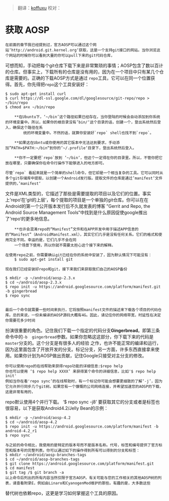 > 翻译：[koffuxu](https://github.com/koffuxu)
> 校对：

# 获取 AOSP

	在前面的章节我已经提到过，官方AOSP可以通过这个网站‘http://android.git.kernel.org‘获取，这是一个支持git接口的网站。当你浏览这个网站的时候你可以看到大量的你可以pull下来的git代码仓库，
可想而知，手动把每个git仓库下载下来是非常繁琐的事情；AOSP包含了数以百计的仓库。但事实上，下载所有的仓库是没有用的，因为在一个项目中只有某几个仓库是需要的。正确的下载AOSP方式是通过
`repo`工具，它可以在同一个位置获得。首先，你先得把`repo`这个工具安装好：

	$ sudo apt-get install curl
	$ curl https://dl-ssl.google.com/dl/googlesource/git-repo/repo > ~/bin/repo
	$ chmod a+x ~/bin/repo

		**在Ubuntu下，‘~/bin’这个路径如果已经存在，当你登陆的时候会自动添加到你系统的环境变量中。所以，如果你的根目录没有’bin/‘这个目录的话，创建一个，登出系统然后登入，确保这个路径在系
			统的环境变量中。不然的话，就算你安装好`repo` shell也找不到`repo`。
			
		**如果这在Ubntu或你使用的其它版本中无法达到要求，手动添加”PATH=$PATH:~/bin“到你的’~/.profile‘目录下，登出系统然后登入。

		**你不一定要把`repo`放到 ’~/bin‘，但这个一定得在你的目录里。所以，不管你把它放在哪里，只要确保你在命令行操作下能够进入的地方即可。

	尽管`repo` 看起来就是一个简单的shell命令，但它却是一个相当复杂的工具。它可以同时从多个git存储库中提取，以创建一个Android发行版。提取文件的仓库是通过’manifest‘文件提供的，’manifest‘
文件是XML类型的，它描述了那些是需要提取的项目以及它们的位置。事实上’repo‘在’git的上层‘，每个提取的项目是一个单独的git仓库。你可以在在Android的第一个公开版本发行后不久就发表的博客
”Gerrit and Repo, the Android Source Management Tools“中找到是什么原因促使google推出了’repo‘的更多地信息。

		**也许会混淆repo的“Manifest”文件和在APP开发中用于描述APP信息的的“Manifest”（AndroidManifest.xml），其实它们几乎是没有任何关系。它们的格式和使用完全不同。幸运的是，它们几乎不会在同
		一个场景下使用，所以你就不需要太担心这个接下来的解释。

	在使用repo之前，你需要确认git已经在你的系统中安装了，因为默认情况下可能没有：
		$ sudo apt-get install git
		
	现在我们已经安装好repo和git，接下来我们来获取我们自己的AOSP备份

	$ mkdir -p ~/android/aosp-2.3.x
	$ cd ~/android/aosp-2.3.x
	$ repo init -u https://android.googlesource.com/platform/manifest.git -b gingerbread
	$ repo sync


	最后一个命令就需要一些时间来执行，它将按照manifest文件的描述来下载各个项目的代码仓库。总的来说，一份未编译的AOSP源码大概有4G。因此，请记住你的网络带宽，时延性在决定你需要花多少时间
扮演很重要的角色。记住我们下载一个指定的代码分支**Gingerbread**。即第三条命令中的`-b  gingerbread`参数。如果你忽略这这部分，你下载下来的代码是`master`分支的。这个分支是有很多人的经验
之作，也许不能正常的编译和运行，因为这里面包含了开放开发的分支。标记分支，另一方面，许多东西直接拿来使用。如果你计划为AOSP做出贡献，记住Google只接受对主分支的修改。
	
	你可以使用repo的在线帮助来获得repo功能的详细信息:$repo help
	你也可以使用 ‘$ repo help XXXX’ 来获得某个命令的详细信息，比如'$ repo help init'
	例如当你在看'repo sync’的在线帮助时，有一个标记你可能会想要更细致的了解‘-j’，因为它允许并行同步几个git树。如果您有一个慷慨的公司网络连接，并希望加速您的AOSP的下载，这是非常有用的，
repo默认使用4个并行下载。
	‘$ repo sync -j8’
	要获取其它的分支或者是标签也很容易，以下是获取Android4.2/Jelly Bean的示例：
	
	$ mkdir -p ~/android/aosp-4.2
	$ cd ~/android/aosp-4.2
	$ repo init -u https://android.googlesource.com/platform/manifest -b android-4.2_r1
	$ repo sync

	与之前的命令相比，我使用的是特定的版本号而不是版本名称。代号，标签和编号提供了官方标签和版本号的完整列表。你可以通过如下的操作得到所有可以得到的分支和标签：
	$ mkdir ~/android/aosp-branches-tags
	$ cd ~/android/aosp-branches-tags
	$ git clone https://android.googlesource.com/platform/manifest.git
	$ cd manifest
	$ git tag /$ git branch -a
	以上命令后列出的所有内容当然仅限于官方AOSP。有关可能与您的工作相关的其他AOSP树的列表，请查看附录E，例如由Linaro和CyanogenMod维护的那些。有趣的是，大多数这些
替代树也依赖repo，这更是学习如何掌握这个工具的原因。